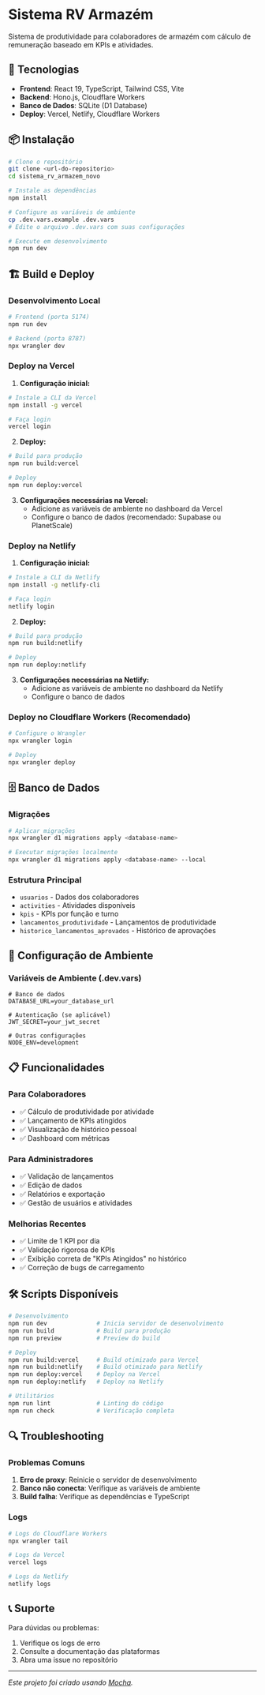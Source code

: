# Sistema RV Armazém

Sistema de produtividade para colaboradores de armazém com cálculo de remuneração baseado em KPIs e atividades.

## 🚀 Tecnologias

- **Frontend**: React 19, TypeScript, Tailwind CSS, Vite
- **Backend**: Hono.js, Cloudflare Workers
- **Banco de Dados**: SQLite (D1 Database)
- **Deploy**: Vercel, Netlify, Cloudflare Workers

## 📦 Instalação

```bash
# Clone o repositório
git clone <url-do-repositorio>
cd sistema_rv_armazem_novo

# Instale as dependências
npm install

# Configure as variáveis de ambiente
cp .dev.vars.example .dev.vars
# Edite o arquivo .dev.vars com suas configurações

# Execute em desenvolvimento
npm run dev
```

## 🏗️ Build e Deploy

### Desenvolvimento Local

```bash
# Frontend (porta 5174)
npm run dev

# Backend (porta 8787)
npx wrangler dev
```

### Deploy na Vercel

1. **Configuração inicial:**
```bash
# Instale a CLI da Vercel
npm install -g vercel

# Faça login
vercel login
```

2. **Deploy:**
```bash
# Build para produção
npm run build:vercel

# Deploy
npm run deploy:vercel
```

3. **Configurações necessárias na Vercel:**
   - Adicione as variáveis de ambiente no dashboard da Vercel
   - Configure o banco de dados (recomendado: Supabase ou PlanetScale)

### Deploy na Netlify

1. **Configuração inicial:**
```bash
# Instale a CLI da Netlify
npm install -g netlify-cli

# Faça login
netlify login
```

2. **Deploy:**
```bash
# Build para produção
npm run build:netlify

# Deploy
npm run deploy:netlify
```

3. **Configurações necessárias na Netlify:**
   - Adicione as variáveis de ambiente no dashboard da Netlify
   - Configure o banco de dados

### Deploy no Cloudflare Workers (Recomendado)

```bash
# Configure o Wrangler
npx wrangler login

# Deploy
npx wrangler deploy
```

## 🗄️ Banco de Dados

### Migrações

```bash
# Aplicar migrações
npx wrangler d1 migrations apply <database-name>

# Executar migrações localmente
npx wrangler d1 migrations apply <database-name> --local
```

### Estrutura Principal

- `usuarios` - Dados dos colaboradores
- `activities` - Atividades disponíveis
- `kpis` - KPIs por função e turno
- `lancamentos_produtividade` - Lançamentos de produtividade
- `historico_lancamentos_aprovados` - Histórico de aprovações

## 🔧 Configuração de Ambiente

### Variáveis de Ambiente (.dev.vars)

```env
# Banco de dados
DATABASE_URL=your_database_url

# Autenticação (se aplicável)
JWT_SECRET=your_jwt_secret

# Outras configurações
NODE_ENV=development
```

## 📋 Funcionalidades

### Para Colaboradores
- ✅ Cálculo de produtividade por atividade
- ✅ Lançamento de KPIs atingidos
- ✅ Visualização de histórico pessoal
- ✅ Dashboard com métricas

### Para Administradores
- ✅ Validação de lançamentos
- ✅ Edição de dados
- ✅ Relatórios e exportação
- ✅ Gestão de usuários e atividades

### Melhorias Recentes
- ✅ Limite de 1 KPI por dia
- ✅ Validação rigorosa de KPIs
- ✅ Exibição correta de "KPIs Atingidos" no histórico
- ✅ Correção de bugs de carregamento

## 🛠️ Scripts Disponíveis

```bash
# Desenvolvimento
npm run dev              # Inicia servidor de desenvolvimento
npm run build            # Build para produção
npm run preview          # Preview do build

# Deploy
npm run build:vercel     # Build otimizado para Vercel
npm run build:netlify    # Build otimizado para Netlify
npm run deploy:vercel    # Deploy na Vercel
npm run deploy:netlify   # Deploy na Netlify

# Utilitários
npm run lint             # Linting do código
npm run check            # Verificação completa
```

## 🔍 Troubleshooting

### Problemas Comuns

1. **Erro de proxy**: Reinicie o servidor de desenvolvimento
2. **Banco não conecta**: Verifique as variáveis de ambiente
3. **Build falha**: Verifique as dependências e TypeScript

### Logs

```bash
# Logs do Cloudflare Workers
npx wrangler tail

# Logs da Vercel
vercel logs

# Logs da Netlify
netlify logs
```

## 📞 Suporte

Para dúvidas ou problemas:
1. Verifique os logs de erro
2. Consulte a documentação das plataformas
3. Abra uma issue no repositório

---

*Este projeto foi criado usando [Mocha](https://getmocha.com).*
